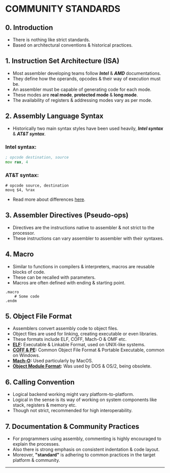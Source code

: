 # COMMUNITY STANDARDS


## **0. Introduction**

- There is nothing like strict standards.
- Based on architectural conventions & historical practices.


## **1. Instruction Set Architecture (ISA)**

- Most assembler developing teams follow ***Intel*** & ***AMD*** documentations.
- They define how the operands, opcodes & their way of execution must be.
- An assembler must be capable of generating code for each mode.
- These modes are **real mode**, **protected mode** & **long mode**.
- The availability of registers & addressing modes vary as per mode.


## **2. Assembly Language Syntax**

- Historically two main syntax styles have been used heavily, ***Intel syntax*** & ***AT&T syntax***.

### Intel syntax:
```asm
; opcode destination, source
mov rax, 4
```

### AT&T syntax:
```gas
# opcode source, destination
movq $4, %rax
```

- Read more about differences [here](https://imada.sdu.dk/u/kslarsen/dm546/Material/IntelnATT.htm).


## **3. Assembler Directives (Pseudo-ops)**

- Directives are the instructions native to assembler & not strict to the processor.
- These instructions can vary assembler to assembler with their syntaxes.


## **4. Macro**

- Similar to functions in compilers & interpreters, macros are reusable blocks of code.
- These can be recalled with parameters.
- Macros are often defined with ending & starting point.

```gas
.macro
    # Some code
.endm
```


## **5. Object File Format**

- Assemblers convert assembly code to object files.
- Object files are used for linking, creating executable or even libraries.
- These formats include ELF, COFF, Mach-O & OMF etc.
- **<u>ELF</u>:** Executable & Linkable Format, used on UNIX-like systems.
- **<u>COFF & PE</u>:** Common Object File Format & Portable Executable, common on Windows.
- **<u>Mach-O</u>:** Used particularly by MacOS.
- **<u>Object Module Format</u>:** Was used by DOS & OS/2, being obsolete.


## **6. Calling Convention**

- Logical backend working might vary platform-to-platform.
- Logical in the sense is its way of working on system components like stack, registers & memory etc.
- Though not strict, recommended for high interoperability.


## **7. Documentation & Community Practices**

- For programmers using assembly, commenting is highly encouraged to explain the processes.
- Also there is strong emphasis on consistent indentation & code layout.
- Moreover, **"standard"** is adhering to common practices in the target platform & community.

---
